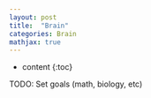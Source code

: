 ```yaml
---
layout: post
title:  "Brain"
categories: Brain
mathjax: true
---
```

* content
{:toc}


TODO: Set goals (math, biology, etc)
